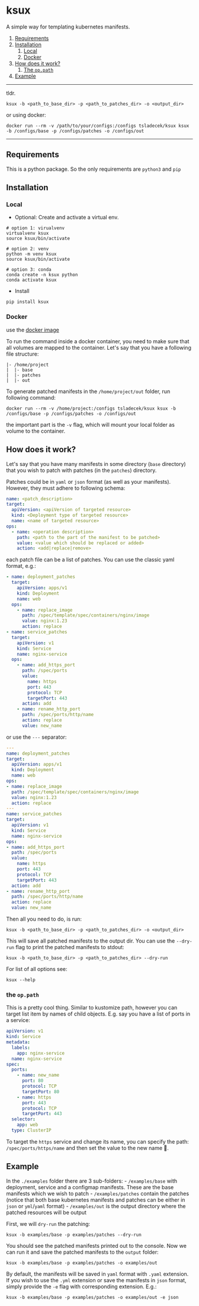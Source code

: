 # ksux

A simple way for templating kubernetes manifests.

1. [Requirements](#requirements)
2. [Installation](#installation)
   1. [Local](#local)
   2. [Docker](#docker)
3. [How does it work?](#how-does-it-work)
   1. [The `op.path`](#the-oppath)
4. [Example](#example)

---
tldr.

```shell
ksux -b <path_to_base_dir> -p <path_to_patches_dir> -o <output_dir>
```

or using docker:

```shell
docker run --rm -v /path/to/your/configs:/configs tsladecek/ksux ksux -b /configs/base -p /configs/patches -o /configs/out
```

---

## Requirements

This is a python package. So the only requirements are `python3` and `pip`

## Installation

### Local

- Optional: Create and activate a virtual env.

```shell
# option 1: virualvenv
virtualvenv ksux
source ksux/bin/activate

# option 2: venv
python -m venv ksux
source ksux/bin/activate

# option 3: conda
conda create -n ksux python
conda activate ksux
```

- Install

```shell
pip install ksux
```

### Docker

use the [docker image](https://hub.docker.com/r/tsladecek/ksux)

To run the command inside a docker container, you need to make sure that all volumes are mapped to the container. Let's
say that you have a following file structure:

```shell
|- /home/project
|  |- base
|  |- patches
|  |- out
```

To generate patched manifests in the `/home/project/out` folder, run following command:

```shell
docker run --rm -v /home/project:/configs tsladecek/ksux ksux -b /configs/base -p /configs/patches -o /configs/out
```

the important part is the `-v` flag, which will mount your local folder as volume to the container.

## How does it work?

Let's say that you have many manifests in some directory (`base` directory) that you wish to patch with patches (in the
`patches`) directory.

Patches could be in `yaml` or `json` format (as well as your manifests). However, they must adhere to following schema:

```yaml
name: <patch_description>
target:
  apiVersion: <apiVersion of targeted resource>
  kind: <Deployment type of targeted resource>
  name: <name of targeted resource>
ops:
  - name: <operation description>
    path: <path to the part of the manifest to be patched>
    value: <value which should be replaced or added>
    action: <add|replace|remove>
```

each patch file can be a list of patches. You can use the classic yaml format, e.g.:

```yaml
- name: deployment_patches
  target:
    apiVersion: apps/v1
    kind: Deployment
    name: web
  ops:
    - name: replace_image
      path: /spec/template/spec/containers/nginx/image
      value: nginx:1.23
      action: replace
- name: service_patches
  target:
    apiVersion: v1
    kind: Service
    name: nginx-service
  ops:
    - name: add_https_port
      path: /spec/ports
      value:
        name: https
        port: 443
        protocol: TCP
        targetPort: 443
      action: add
    - name: rename_http_port
      path: /spec/ports/http/name
      action: replace
      value: new_name
```

or use the `---` separator:

```yaml
---
name: deployment_patches
target:
  apiVersion: apps/v1
  kind: Deployment
  name: web
ops:
- name: replace_image
  path: /spec/template/spec/containers/nginx/image
  value: nginx:1.23
  action: replace
---
name: service_patches
target:
  apiVersion: v1
  kind: Service
  name: nginx-service
ops:
- name: add_https_port
  path: /spec/ports
  value:
    name: https
    port: 443
    protocol: TCP
    targetPort: 443
  action: add
- name: rename_http_port
  path: /spec/ports/http/name
  action: replace
  value: new_name
```

Then all you need to do, is run:

```shell
ksux -b <path_to_base_dir> -p <path_to_patches_dir> -o <output_dir>
```

This will save all patched manifests to the output dir. You can use the `--dry-run` flag to print the patched
manifests to stdout:

```shell
ksux -b <path_to_base_dir> -p <path_to_patches_dir> --dry-run
```

For list of all options see:

```shell
ksux --help
```

### the `op.path`

This is a pretty cool thing. Similar to kustomize path, however you can target list item by names of child objects.
E.g. say you have a list of ports in a service:

```yaml
apiVersion: v1
kind: Service
metadata:
  labels:
    app: nginx-service
  name: nginx-service
spec:
  ports:
    - name: new_name
      port: 80
      protocol: TCP
      targetPort: 80
    - name: https
      port: 443
      protocol: TCP
      targetPort: 443
  selector:
    app: web
  type: ClusterIP
```

To target the `https` service and change its name, you can specify the path: `/spec/ports/https/name` and then
set the value to the new name 💪.

## Example

In the `./examples` folder there are 3 sub-folders:
    - `/examples/base` with deployment, service and a configmap manifests. These are the base manifests which we wish
    to patch
    - `/examples/patches` contain the patches (notice that both base kubernetes manifests and patches can be either in
    `json` or `yml`/`yaml` format)
    - `/examples/out` is the output directory where the patched resources will be output

First, we will `dry-run` the patching:

```shell
ksux -b examples/base -p examples/patches --dry-run
```

You should see the patched manifests printed out to the console. Now we can run it and save the patched manifests
to the `output` folder:

```shell
ksux -b examples/base -p examples/patches -o examples/out
```

By default, the manifests will be saved in `yaml` format with `.yaml` extension. If you wish to use the `.yml` extension
or save the manifests in `json` format, simply provide the `-e` flag with corresponding extension. E.g.:

```shell
ksux -b examples/base -p examples/patches -o examples/out -e json
```